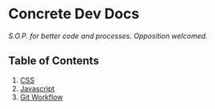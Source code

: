 # Concrete Dev Docs

*S.O.P. for better code and processes.  Opposition welcomed.*


## Table of Contents

  1. [CSS](css.md)
  1. [Javascript](javascript.md)
  1. [Git Workflow](git-workflow.md)
